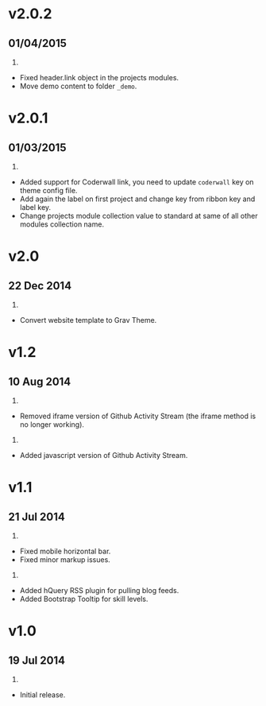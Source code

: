 # v2.0.2
## 01/04/2015

1. [](#bugfix)
  * Fixed header.link object in the projects modules.
  * Move demo content to folder `_demo`.

# v2.0.1
## 01/03/2015

1. [](#new)
  * Added support for Coderwall link, you need to update <code>coderwall</code> key on theme config file.
  * Add again the label on first project and change key from ribbon key and label key.
  * Change projects module collection value to standard at same of all other modules collection name.

# v2.0
## 22 Dec 2014

1. [](#new)
  * Convert website template to Grav Theme.

# v1.2
## 10 Aug 2014

1. [](#improved)
  * Removed iframe version of Github Activity Stream (the iframe method is no longer working).
1. [](#new)
  * Added javascript version of Github Activity Stream.

# v1.1
## 21 Jul 2014

1. [](#bugfix)
  * Fixed mobile horizontal bar.
  * Fixed minor markup issues.
1. [](#new)
  * Added hQuery RSS plugin for pulling blog feeds.
  * Added Bootstrap Tooltip for skill levels.

# v1.0
## 19 Jul 2014

1. [](#new)
  * Initial release.
